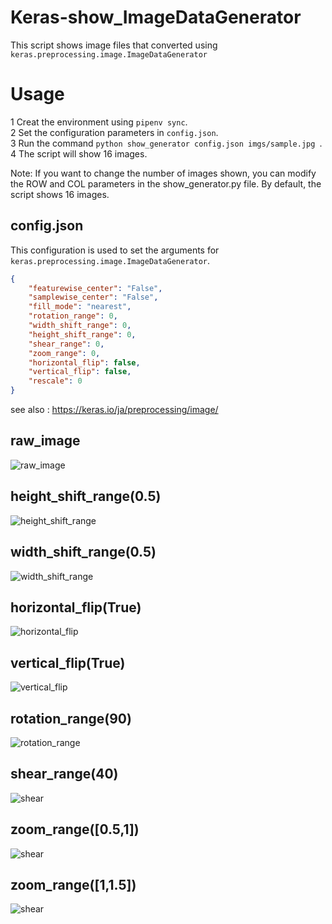 # Keras-show_ImageDataGenerator
This script shows image files that converted using `keras.preprocessing.image.ImageDataGenerator`

# Usage
1 Creat the environment using `pipenv sync`.  
2 Set the configuration parameters in `config.json`.  
3 Run the command `python show_generator config.json imgs/sample.jpg `.  
4 The script will show 16 images.

Note: If you want to change the number of images shown, you can modify the ROW and COL parameters in the show_generator.py file. By default, the script shows 16 images.

## config.json

This configuration is used to set the arguments for `keras.preprocessing.image.ImageDataGenerator`.
```json
{
    "featurewise_center": "False",
    "samplewise_center": "False",
    "fill_mode": "nearest",
    "rotation_range": 0,
    "width_shift_range": 0,
    "height_shift_range": 0,
    "shear_range": 0,
    "zoom_range": 0,
    "horizontal_flip": false,
    "vertical_flip": false,
    "rescale": 0
}
```

see also : https://keras.io/ja/preprocessing/image/

## raw_image
![raw_image](https://github.com/takurooo/Keras-show_ImageDataGenerator/blob/images/dog.jpg?raw=true)

## height_shift_range(0.5)
![height_shift_range](https://github.com/takurooo/Keras-show_ImageDataGenerator/blob/images/height_0.5.png?raw=true)

## width_shift_range(0.5)
![width_shift_range](https://github.com/takurooo/Keras-show_ImageDataGenerator/blob/images/widht_0.5.png?raw=true)

## horizontal_flip(True)
![horizontal_flip](https://github.com/takurooo/Keras-show_ImageDataGenerator/blob/images/horizontal_flip.png?raw=true)

## vertical_flip(True)
![vertical_flip](https://github.com/takurooo/Keras-show_ImageDataGenerator/blob/images/vertical_flip.png?raw=true)

## rotation_range(90)
![rotation_range](https://github.com/takurooo/Keras-show_ImageDataGenerator/blob/images/rotation_range_90.png?raw=true)

## shear_range(40)
![shear](https://github.com/takurooo/Keras-show_ImageDataGenerator/blob/images/shear_40.png?raw=true)

## zoom_range([0.5,1])
![shear](https://github.com/takurooo/Keras-show_ImageDataGenerator/blob/images/zoom_0.5_1.png?raw=true)

## zoom_range([1,1.5])
![shear](https://github.com/takurooo/Keras-show_ImageDataGenerator/blob/images/zoom_1_1.5.png?raw=true)
